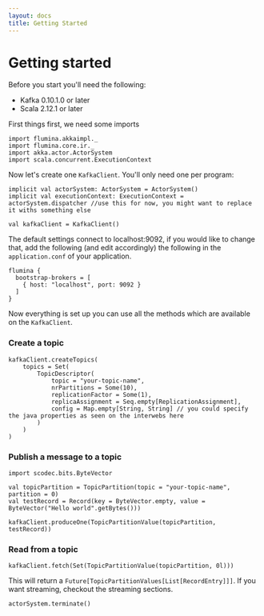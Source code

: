 ```yaml
---
layout: docs
title: Getting Started
---
```



# Getting started

Before you start you'll need the following:

- Kafka 0.10.1.0 or later
- Scala 2.12.1 or later

First things first, we need some imports

```tut:silent
import flumina.akkaimpl._
import flumina.core.ir._
import akka.actor.ActorSystem
import scala.concurrent.ExecutionContext
```


Now let's create one `KafkaClient`. You'll only need one per program:

```tut:silent
implicit val actorSystem: ActorSystem = ActorSystem()
implicit val executionContext: ExecutionContext = actorSystem.dispatcher //use this for now, you might want to replace it withs something else

val kafkaClient = KafkaClient()
```


The default settings connect to localhost:9092, if you would like to change that, add the following (and edit accordingly) the following in the `application.conf` of your application.

```
flumina {
  bootstrap-brokers = [
    { host: "localhost", port: 9092 }
  ]
}
```


Now everything is set up you can use all the methods which are available on the `KafkaClient`.

### Create a topic

```tut:silent
kafkaClient.createTopics(
    topics = Set(
        TopicDescriptor(
            topic = "your-topic-name",
            nrPartitions = Some(10),
            replicationFactor = Some(1),
            replicaAssignment = Seq.empty[ReplicationAssignment],
            config = Map.empty[String, String] // you could specify the java properties as seen on the interwebs here
        )
    )
)
```


### Publish a message to a topic

```tut:silent
import scodec.bits.ByteVector

val topicPartition = TopicPartition(topic = "your-topic-name", partition = 0)
val testRecord = Record(key = ByteVector.empty, value = ByteVector("Hello world".getBytes()))

kafkaClient.produceOne(TopicPartitionValue(topicPartition, testRecord))
```


### Read from a topic

```tut:silent
kafkaClient.fetch(Set(TopicPartitionValue(topicPartition, 0l)))
```


This will return a `Future[TopicPartitionValues[List[RecordEntry]]]`. If you want streaming, checkout the streaming sections.

```tut:invisible
actorSystem.terminate()
```

